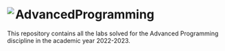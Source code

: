 # AdvancedProgramming <img align="left" src="https://img.icons8.com/?size=40&id=Pd2x9GWu9ovX&format=png">

This repository contains all the labs solved for the Advanced Programming discipline in the academic year 2022-2023.
